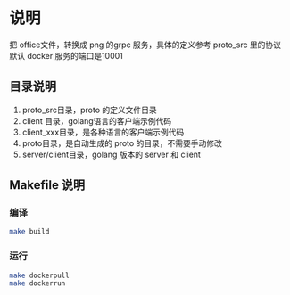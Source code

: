 # 说明

把 office文件，转换成 png 的grpc 服务，具体的定义参考 proto_src 里的协议
默认 docker 服务的端口是10001

## 目录说明

1. proto_src目录，proto 的定义文件目录
2. client 目录，golang语言的客户端示例代码
2. client_xxx目录，是各种语言的客户端示例代码
3. proto目录，是自动生成的 proto 的目录，不需要手动修改
4. server/client目录，golang 版本的 server 和 client

## Makefile 说明

### 编译
```bash
make build
```

### 运行
```bash
make dockerpull
make dockerrun
```
